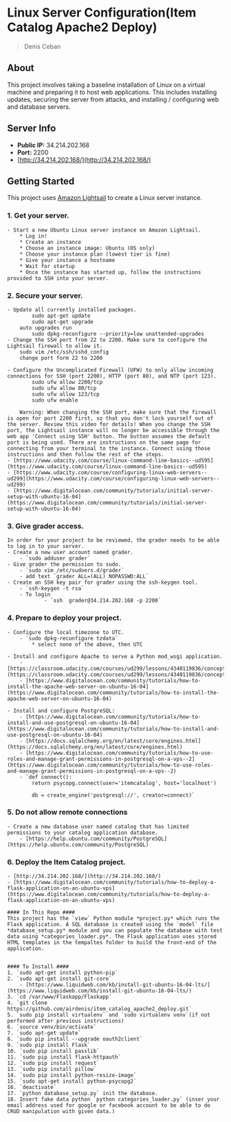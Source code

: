 # Linux Server Configuration(Item Catalog Apache2 Deploy)
> Denis Ceban

## About ##
This project involves taking a baseline installation of Linux on a virtual machine and preparing it to host web applications. This includes installing updates, securing the server from attacks, and installing / configuring web and database servers.

## Server Info ##
- **Public IP:** 34.214.202.168
- **Port:** 2200
- [http://34.214.202.168/](http://34.214.202.168/)

## Getting Started ##
This project uses [Amazon Lightsail](https://amazonlightsail.com/) to create a Linux server instance.

### 1. Get your server. ###
    - Start a new Ubuntu Linux server instance on Amazon Lightsail. 
        * Log in!
        * Create an instance
        * Choose an instance image: Ubuntu (OS only)
        * Choose your instance plan (lowest tier is fine)
        * Give your instance a hostname
        * Wait for startup
        * Once the instance has started up, follow the instructions provided to SSH into your server.

### 2. Secure your server. ###
    - Update all currently installed packages.
            sudo apt-get update
            sudo apt-get upgrade
        auto upgrades run
            sudo dpkg-reconfigure --priority=low unattended-upgrades
    - Change the SSH port from 22 to 2200. Make sure to configure the Lightsail firewall to allow it.
        sudo vim /etc/ssh/sshd_config
        change port form 22 to 2200
        
    - Configure the Uncomplicated Firewall (UFW) to only allow incoming connections for SSH (port 2200), HTTP (port 80), and NTP (port 123).
            sudo ufw allow 2200/tcp
            sudo ufw allow 80/tcp
            sudo ufw allow 123/tcp
            sudo ufw enable

        Warning: When changing the SSH port, make sure that the firewall is open for port 2200 first, so that you don't lock yourself out of the server. Review this video for details! When you change the SSH port, the Lightsail instance will no longer be accessible through the web app 'Connect using SSH' button. The button assumes the default port is being used. There are instructions on the same page for connecting from your terminal to the instance. Connect using those instructions and then follow the rest of the steps.
    - [https://www.udacity.com/course/linux-command-line-basics--ud595](https://www.udacity.com/course/linux-command-line-basics--ud595)
    - [https://www.udacity.com/course/configuring-linux-web-servers--ud299](https://www.udacity.com/course/configuring-linux-web-servers--ud299)
    - [https://www.digitalocean.com/community/tutorials/initial-server-setup-with-ubuntu-16-04](https://www.digitalocean.com/community/tutorials/initial-server-setup-with-ubuntu-16-04)

### 3. Give grader access. ###
    In order for your project to be reviewed, the grader needs to be able to log in to your server.
    - Create a new user account named grader.
        - `sudo adduser grader`
    - Give grader the permission to sudo.
        - `sudo vim /etc/sudoers.d/grader`
        - add text `grader ALL=(ALL) NOPASSWD:ALL`
    - Create an SSH key pair for grader using the ssh-keygen tool.
        - `ssh-keygen -t rsa`
        - To login
                - `ssh  grader@34.214.202.168 -p 2200`

### 4. Prepare to deploy your project. ###
    - Configure the local timezone to UTC.
        - `sudo dpkg-reconfigure tzdata`
            * select none of the above, then UTC
            
    - Install and configure Apache to serve a Python mod_wsgi application.
        - [https://classroom.udacity.com/courses/ud299/lessons/4340119836/concepts/48065785530923](https://classroom.udacity.com/courses/ud299/lessons/4340119836/concepts/48065785530923)
        - [https://www.digitalocean.com/community/tutorials/how-to-install-the-apache-web-server-on-ubuntu-16-04](https://www.digitalocean.com/community/tutorials/how-to-install-the-apache-web-server-on-ubuntu-16-04)

    - Install and configure PostgreSQL:
        - [https://www.digitalocean.com/community/tutorials/how-to-install-and-use-postgresql-on-ubuntu-16-04](https://www.digitalocean.com/community/tutorials/how-to-install-and-use-postgresql-on-ubuntu-16-04)
        - [https://docs.sqlalchemy.org/en/latest/core/engines.html](https://docs.sqlalchemy.org/en/latest/core/engines.html)
        - [https://www.digitalocean.com/community/tutorials/how-to-use-roles-and-manage-grant-permissions-in-postgresql-on-a-vps--2](https://www.digitalocean.com/community/tutorials/how-to-use-roles-and-manage-grant-permissions-in-postgresql-on-a-vps--2)
        - `def connect():
            return psycopg.connect(user='itemcatalog', host='localhost')

            db = create_engine('postgresql://', creator=connect)`

### 5. Do not allow remote connections ###
    - Create a new database user named catalog that has limited permissions to your catalog application database.
        - [https://help.ubuntu.com/community/PostgreSQL](https://help.ubuntu.com/community/PostgreSQL)

### 6. Deploy the Item Catalog project. ###
    - [http://34.214.202.168/](http://34.214.202.168/)
    - [https://www.digitalocean.com/community/tutorials/how-to-deploy-a-flask-application-on-an-ubuntu-vps](https://www.digitalocean.com/community/tutorials/how-to-deploy-a-flask-application-on-an-ubuntu-vps)
    
    #### In This Repo ####
    This project has the `view` Python module *project.py* which runs the Flask application. A SQL database is created using the `model` file *database_setup.py* module and you can populate the database with test data using *categories_loader.py*. The Flask application uses stored HTML templates in the tempaltes folder to build the front-end of the application.


    #### To Install ####
    1. `sudo apt-get install python-pip`
    2. `sudo apt-get install git-core`
        - [https://www.liquidweb.com/kb/install-git-ubuntu-16-04-lts/](https://www.liquidweb.com/kb/install-git-ubuntu-16-04-lts/)
    3. `cd /var/www/Flaskapp/Flaskapp`
    4. `git clone https://github.com/airdenis/item_catalog_apache2_deploy.git`
    5. `sudo pip install virtualenv` and `sudo virtualenv venv`(if not performed after previous instructions)
    6. `source venv/bin/activate`
    7. `sudo apt-get update`
    8. `sudo pip install --upgrade oauth2client`
    9. `sudo pip install Flask`
    10. `sudo pip install passlib`
    11. `sudo pip install flask-httpauth`
    12. `sudo pip install request`
    13. `sudo pip install pillow`
    14. `sudo pip install python-resize-image`
    15. `sudo apt-get install python-psycopg2`
    16. `deactivate`
    17. `python database_setup.py` init the database.
    18. Insert fake data python `python categories_loader.py` (inser your email address used for google or facebook account to be able to do CRUD manipulation with given data.)


